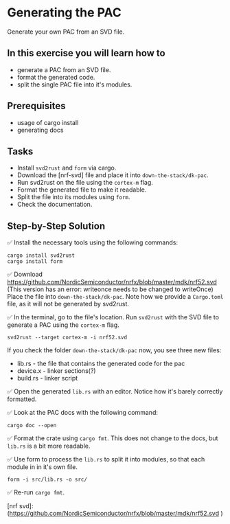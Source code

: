 # Generating the PAC

Generate your own PAC from an SVD file. 

## In this exercise you will learn how to
* generate a PAC from an SVD file.
* format the generated code. 
* split the single PAC file into it's modules.

## Prerequisites
* usage of cargo install
* generating docs

## Tasks
* Install `svd2rust` and `form` via cargo. 
* Download the [nrf-svd] file and place it into `down-the-stack/dk-pac`.
* Run svd2rust on the file using the `cortex-m` flag. 
* Format the generated file to make it readable. 
* Split the file into its modules using `form`.
* Check the documentation. 

## Step-by-Step Solution


✅ Install the necessary tools using the following commands:

```terminal
cargo install svd2rust
cargo install form
```

✅ Download https://github.com/NordicSemiconductor/nrfx/blob/master/mdk/nrf52.svd (This version has an error: writeonce needs to be changed to writeOnce)
Place the file into `down-the-stack/dk-pac`. Note how we provide a `Cargo.toml` file, as it will not be generated by svd2rust.

✅ In the terminal, go to the file's location. Run `svd2rust` with the SVD file to generate a PAC using the `cortex-m` flag.

```
svd2rust --target cortex-m -i nrf52.svd
```
If you check the folder `down-the-stack/dk-pac` now, you see three new files:
* lib.rs - the file that contains the generated code for the pac
* device.x - linker sections(?)
* build.rs - linker script

✅ Open the generated `lib.rs` with an editor.
Notice how it's barely correctly formatted.

✅ Look at the PAC docs with the following command:

```terminal
cargo doc --open
```

✅ Format the crate using `cargo fmt`. 
This does not change to the docs, but `lib.rs` is a bit more readable.


✅ Use form to process the `lib.rs` to split it into modules, so that each module in in it's own file. 

```terminal
form -i src/lib.rs -o src/ 
```

✅  Re-run `cargo fmt`. 


[nrf svd]: (https://github.com/NordicSemiconductor/nrfx/blob/master/mdk/nrf52.svd )